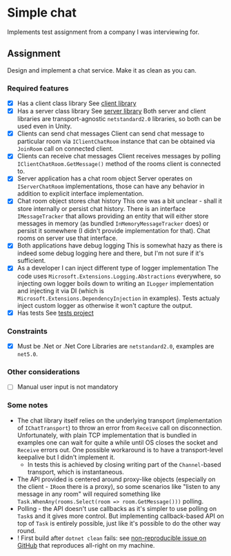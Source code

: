 # Simple chat 

Implements test assignment from a company I was interviewing for.

## Assignment 

Design and implement a chat service. Make it as clean as you can.

### Required features

- [x] Has a client class library
  See [client library](./src/client-library)
- [x] Has a server class library
  See [server library](./src/server-library)
  Both server and client libraries are transport-agnostic `netstandard2.0` libraries, so both 
  can be used even in Unity.
- [x] Clients can send chat messages
  Client can send chat message to particular room via `IClientChatRoom` instance
  that can be obtained via `JoinRoom` call on connected client.
- [x] Clients can receive chat messages
  Client receives messages by polling `IClientChatRoom.GetMessage()` method of the rooms
  client is connected to.
- [x] Server application has a chat room object
  Server operates on `IServerChatRoom` implementations, those can have any 
  behavior in addition to explicit interface implementation.
- [x] Chat room object stores chat history
  This one was a bit unclear - shall it store internally or persist chat history. There is an interface `IMessageTracker` that allows 
  providing an entity that will either store messages in memory (as bundled `InMemoryMessageTracker` does) or persist it somewhere
  (I didn't provide implementation for that). Chat rooms on server use that interface.
- [x] Both applications have debug logging
  This is somewhat hazy as there is indeed some debug logging here and there, 
  but I'm not sure if it's sufficient.
- [x] As a developer I can inject different type of logger implementation
  The code uses `Microsoft.Extensions.Logging.Abstractions` everywhere, so
  injecting own logger boils down to writing an `ILogger` implementation and injecting
  it via DI (which is `Microsoft.Extensions.DependencyInjection` in examples).
  Tests actualy inject custom logger as otherwise it won't capture the output.
- [x] Has tests
  See [tests project](./tests/chat-tests)

### Constraints

- [x] Must be .Net or .Net Core
  Libraries are `netstandard2.0`, examples are `net5.0`.

### Other considerations

- [ ] Manual user input is not mandatory

### Some notes 

- The chat library itself relies on the underlying transport (implementation of `IChatTransport`) to throw an error from `Receive` call on disconnection. 
  Unfortunately, with plain TCP implementation that is bundled in examples one can wait for quite a while until OS closes the socket and `Receive` errors out. 
  One possible workaround is to have a transport-level keepalive but I didn't implement it.
  - In tests this is achieved by closing writing part of the `Channel`-based transport, which is instantaneous.
- The API provided is centered around proxy-like objects (especially on the client - `IRoom` there is a proxy), so some scenarios like "listen to any message in any room"
  will required something like `Task.WhenAny(rooms.Select(room => room.GetMessage()))` polling.
- Polling - the API doesn't use callbacks as it's simpler to use polling on `Task`s and it gives more control. But implementing callback-based API on top of `Task` is entirely possible, just like it's possible to do the other way round.
- ! First build after `dotnet clean` fails: see [non-reproducible issue on GitHub](https://github.com/grpc/grpc/issues/18625) that reproduces all-right on my machine.
